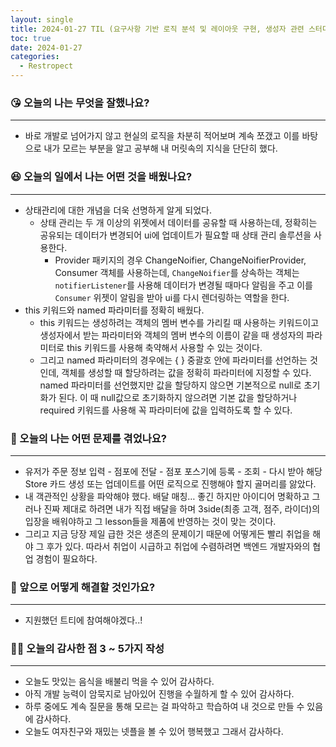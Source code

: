 ```yaml
---
layout: single
title: 2024-01-27 TIL (요구사항 기반 로직 분석 및 레이아웃 구현, 생성자 관련 스터디)
toc: true
date: 2024-01-27
categories:
  - Restropect
---
```


### 😘 오늘의 나는 무엇을 잘했나요?

---

- 바로 개발로 넘어가지 않고 현실의 로직을 차분히 적어보며 계속 쪼갰고 이를 바탕으로 내가 모르는 부분을 알고 공부해 내 머릿속의 지식을 단단히 했다.

### 😆 오늘의 일에서 나는 어떤 것을 배웠나요?

---

- 상태관리에 대한 개념을 더욱 선명하게 알게 되었다.
  - 상태 관리는 두 개 이상의 위젯에서 데이터를 공유할 때 사용하는데, 정확히는 공유되는 데이터가 변경되어 ui에 업데이트가 필요할 때 상태 관리 솔루션을 사용한다.
    - Provider 패키지의 경우 ChangeNoifier, ChangeNoifierProvider, Consumer 객체를 사용하는데, `ChangeNoifier`를 상속하는 객체는 `notifierListener`를 사용해 데이터가 변경될 때마다 알림을 주고 이를 `Consumer` 위젯이 알림을 받아 ui를 다시 렌더링하는 역할을 한다.
- this 키워드와 named 파라미터를 정확히 배웠다.
  - this 키워드는 생성하려는 객체의 멤버 변수를 가리킬 때 사용하는 키워드이고 생성자에서 받는 파라미터와 객체의 멤버 변수의 이름이 같을 때 생성자의 파라미터로 this 키워드를 사용해 축약해서 사용할 수 있는 것이다.
  - 그리고 named 파라미터의 경우에는 { } 중괄호 안에 파라미터를 선언하는 것인데, 객체를 생성할 때 할당하려는 값을 정확히 파라미터에 지정할 수 있다.
    named 파라미터를 선언했지만 값을 할당하지 않으면 기본적으로 null로 초기화가 된다.
    이 때 null값으로 초기화하지 않으려면 기본 값을 할당하거나 required 키워드를 사용해 꼭 파라미터에 값을 입력하도록 할 수 있다.

### 🤢 오늘의 나는 어떤 문제를 겪었나요?

---

- 유저가 주문 정보 입력 - 점포에 전달 - 점포 포스기에 등록 - 조회 - 다시 받아 해당 Store 카드 생성 또는 업데이트를 어떤 로직으로 진행해야 할지 골머리를 앓았다.
- 내 객관적인 상황을 파악해야 했다. 배달 매칭… 좋긴 하지만 아이디어 명확하고 그러나 진짜 제대로 하려면 내가 직접 배달을 하며 3side(최종 고객, 점주, 라이더)의 입장을 배워야하고 그 lesson들을 제품에 반영하는 것이 맞는 것이다.
- 그리고 지금 당장 제일 급한 것은 생존의 문제이기 때문에 어떻게든 빨리 취업을 해야 그 후가 있다. 따라서 취업이 시급하고 취업에 수렴하려면 백엔드 개발자와의 협업 경험이 필요하다.

### 🤩 앞으로 어떻게 해결할 것인가요?

---

- 지원했던 트티에 참여해야겠다..!

### 🙏🏻 오늘의 감사한 점 3 ~ 5가지 작성

---

- 오늘도 맛있는 음식을 배불리 먹을 수 있어 감사하다.
- 아직 개발 능력이 암묵지로 남아있어 진행을 수월하게 할 수 있어 감사하다.
- 하루 중에도 계속 질문을 통해 모르는 걸 파악하고 학습하여 내 것으로 만들 수 있음에 감사하다.
- 오늘도 여자친구와 재밌는 넷플을 볼 수 있어 행복했고 그래서 감사하다.
